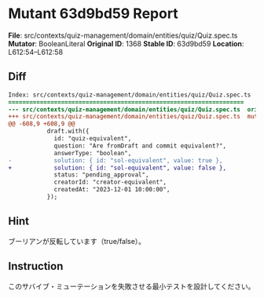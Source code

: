 # Mutant 63d9bd59 Report

**File**: src/contexts/quiz-management/domain/entities/quiz/Quiz.spec.ts
**Mutator**: BooleanLiteral
**Original ID**: 1368
**Stable ID**: 63d9bd59
**Location**: L612:54–L612:58

## Diff

```diff
Index: src/contexts/quiz-management/domain/entities/quiz/Quiz.spec.ts
===================================================================
--- src/contexts/quiz-management/domain/entities/quiz/Quiz.spec.ts	original
+++ src/contexts/quiz-management/domain/entities/quiz/Quiz.spec.ts	mutated #1368
@@ -608,9 +608,9 @@
           draft.with({
             id: "quiz-equivalent",
             question: "Are fromDraft and commit equivalent?",
             answerType: "boolean",
-            solution: { id: "sol-equivalent", value: true },
+            solution: { id: "sol-equivalent", value: false },
             status: "pending_approval",
             creatorId: "creator-equivalent",
             createdAt: "2023-12-01 10:00:00",
           });
```

## Hint

ブーリアンが反転しています（true/false）。

## Instruction

このサバイブ・ミューテーションを失敗させる最小テストを設計してください。
